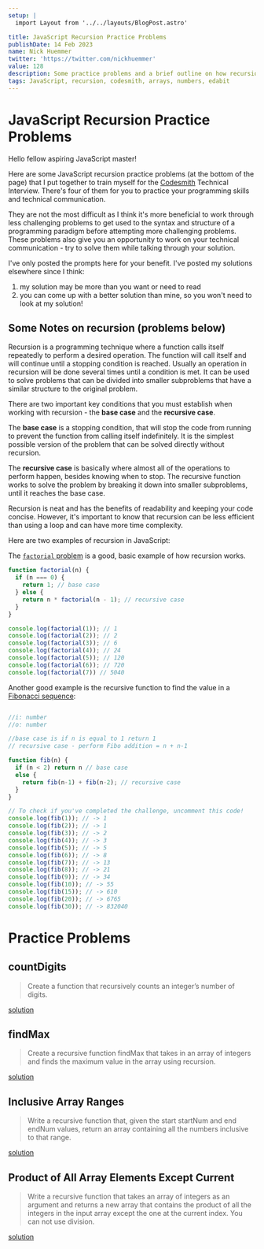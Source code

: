 ```yaml
---
setup: |
  import Layout from '../../layouts/BlogPost.astro'

title: JavaScript Recursion Practice Problems
publishDate: 14 Feb 2023
name: Nick Huemmer
twitter: 'https://twitter.com/nickhuemmer'
value: 128
description: Some practice problems and a brief outline on how recursion works.
tags: JavaScript, recursion, codesmith, arrays, numbers, edabit
---
```


# JavaScript Recursion Practice Problems

Hello fellow aspiring JavaScript master!

Here are some JavaScript recursion practice problems (at the bottom of the page) that I put together to train myself for the [Codesmith](https://www.codesmith.io/) Technical Interview.  There's four of them for you to practice your programming skills and technical communication.

They are not the most difficult as I think it's more beneficial to work through less challenging problems to get used to the syntax and structure of a programming paradigm before attempting more challenging problems.  These problems also give you an opportunity to work on your technical communication - try to solve them while talking through your solution.  

I've only posted the prompts here for your benefit.  I've posted my solutions elsewhere since I think:	
1.  my solution may be more than you want or need to read
2.  you can come up with a better solution than mine, so you won't need to look at my solution!

## Some Notes on recursion (problems below)

Recursion is a programming technique where a function calls itself repeatedly to perform a desired operation. The function will call itself  and will continue until a stopping condition is reached. Usually an operation in recursion will be done several times until a condition is met. It can be used to solve problems that can be divided into smaller subproblems that have a similar structure to the original problem. 

There are two important key conditions that you must establish when working with recursion - the **base case** and the **recursive case**. 

The **base case** is a stopping condition, that will stop the code from running to prevent the function from calling itself indefinitely.  It is the simplest possible version of the problem that can be solved directly without recursion. 

The **recursive case** is basically where almost all of the operations to perform happen, besides knowing when to stop.  The recursive function works to solve the problem by breaking it down into smaller subproblems, until it reaches the base case.

Recursion is neat and has the benefits of readability and keeping your code concise.  However, it's important to know that recursion can be less efficient than using a loop and can have more time complexity.

Here are two examples of recursion in JavaScript:

The [`factorial` problem](https://www.mathsisfun.com/numbers/factorial.html) is a good, basic example of how recursion works.

```javascript
function factorial(n) {
  if (n === 0) {
    return 1; // base case
  } else {
    return n * factorial(n - 1); // recursive case
  }
}

console.log(factorial(1)); // 1
console.log(factorial(2)); // 2
console.log(factorial(3)); // 6
console.log(factorial(4)); // 24
console.log(factorial(5)); // 120
console.log(factorial(6)); // 720 
console.log(factorial(7)) // 5040

```


Another good example is the recursive function to find the value in a [Fibonacci sequence](https://www.mathsisfun.com/numbers/fibonacci-sequence.html):

```javascript

//i: number
//o: number

//base case is if n is equal to 1 return 1
// recursive case - perform Fibo addition = n + n-1

function fib(n) {
  if (n < 2) return n // base case
  else {
    return fib(n-1) + fib(n-2); // recursive case
  }
}

// To check if you've completed the challenge, uncomment this code!
console.log(fib(1)); // -> 1
console.log(fib(2)); // -> 1
console.log(fib(3)); // -> 2
console.log(fib(4)); // -> 3
console.log(fib(5)); // -> 5
console.log(fib(6)); // -> 8
console.log(fib(7)); // -> 13
console.log(fib(8)); // -> 21
console.log(fib(9)); // -> 34
console.log(fib(10)); // -> 55
console.log(fib(15)); // -> 610
console.log(fib(20)); // -> 6765
console.log(fib(30)); // -> 832040
```

# Practice Problems

## countDigits
> Create a function that recursively counts an integer’s number of digits.

[solution](https://nickhuemmer.com/posts/recursion_countdigits/)

## findMax
> Create a recursive function findMax that takes in an array of integers and finds the maximum value in the array using recursion.

[solution](https://nickhuemmer.com/posts/recursion_findmax/)

## Inclusive Array Ranges
>Write a recursive function that, given the start startNum and end endNum values, return an array containing all the numbers inclusive to that range.

[solution](https://nickhuemmer.com/posts/recursion_inclusive_array_ranges/)

## Product of All Array Elements Except Current
>Write a  recursive function that takes an array of integers as an argument and returns a new array that contains the product of all the integers in the input array except the one at the current index. You can not use division.

[solution](https://nickhuemmer.com/posts/recusion_product_of_all_except_current/)

